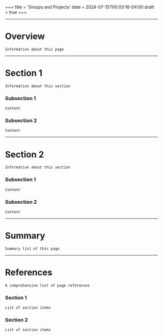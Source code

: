 +++
title = 'Groups and Projects'
date = 2024-07-15T00:03:16-04:00
draft = true
+++

<style>
.file-color {
    color: #3067FF;
}
</style>

---

# Overview
`Information about this page`

---

# Section 1 
`Information about this section`

### Subsection 1
`Content`

### Subsection 2
`Content`

---

# Section 2
`Information about this section`

### Subsection 1
`Content`

### Subsection 2
`Content`

---

# Summary
`Summary list of this page`

---

# References
`A comprehensive list of page references`

### Section 1
`List of section items`

### Section 2
`List of section items`